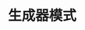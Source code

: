 ---
title: 生成器模式
icon: /assets/images/brainBoom/designPatterns/builder-mini.png
order: 3
category:
  - 设计模式
---
